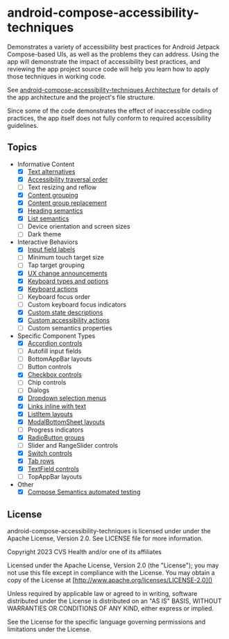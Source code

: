 # android-compose-accessibility-techniques

Demonstrates a variety of accessibility best practices for Android Jetpack Compose-based UIs, as well as the problems they can address.
Using the app will demonstrate the impact of accessibility best practices, and reviewing the app project source code will help you learn how to apply those techniques in working code.

See [android-compose-accessibility-techniques Architecture](ARCHITECTURE.md) for details of the app architecture and the project's file structure.

Since some of the code demonstrates the effect of inaccessible coding practices, the app itself does not fully conform to required accessibility guidelines.

## Topics
- Informative Content
    - [x] [Text alternatives](doc/content/TextAlternatives.md)
    - [x] [Accessibility traversal order](doc/content/AccessibilityTraversalOrder.md)
    - [ ] Text resizing and reflow
    - [x] [Content grouping](doc/content/ContentGrouping.md)
    - [x] [Content group replacement](doc/content/ContentGroupReplacement.md)
    - [x] [Heading semantics](doc/content/HeadingSemantics.md)
    - [x] [List semantics](doc/content/ListSemantics.md)
    - [ ] Device orientation and screen sizes
    - [ ] Dark theme
- Interactive Behaviors
    - [x] [Input field labels](doc/interactions/InteractiveControlLabels.md)
    - [ ] Minimum touch target size
    - [ ] Tap target grouping
    - [x] [UX change announcements](doc/interactions/UXChangeAnnouncements.md)
    - [x] [Keyboard types and options](doc/interactions/KeyboardTypes.md)
    - [x] [Keyboard actions](doc/interactions/KeyboardActions.md)
    - [ ] Keyboard focus order
    - [ ] Custom keyboard focus indicators
    - [x] [Custom state descriptions](doc/interactions/CustomStateDescriptions.md)
    - [x] [Custom accessibility actions](doc/interactions/CustomAccessibilityActions.md)
    - [ ] Custom semantics properties
- Specific Component Types
    - [x] [Accordion controls](doc/components/AccordionControls.md)
    - [ ] Autofill input fields
    - [ ] BottomAppBar layouts
    - [ ] Button controls
    - [x] [Checkbox controls](doc/components/CheckboxControls.md)
    - [ ] Chip controls
    - [ ] Dialogs
    - [x] [Dropdown selection menus](doc/components/DropdownMenus.md)
    - [x] [Links inline with text](doc/components/LinksInlineWithText.md)
    - [x] [ListItem layouts](doc/components/ListItemLayouts.md)
    - [x] [ModalBottomSheet layouts](doc/components/ModalBottomSheetLayouts.md)
    - [ ] Progress indicators
    - [x] [RadioButton groups](doc/components/RadioButtonGroups.md)
    - [ ] Slider and RangeSlider controls
    - [x] [Switch controls](doc/components/SwitchControls.md)
    - [x] [Tab rows](doc/components/TabRows.md)
    - [x] [TextField controls](doc/components/TextFieldControls.md)
    - [ ] TopAppBar layouts
    
- Other
    - [x] [Compose Semantics automated testing](doc/AutomatedComposeAccessibilityTesting.md)

## License
android-compose-accessibility-techniques is licensed under under the Apache License, Version 2.0.  See LICENSE file for more information.

Copyright 2023 CVS Health and/or one of its affiliates

Licensed under the Apache License, Version 2.0 (the "License");
you may not use this file except in compliance with the License.
You may obtain a copy of the License at
[http://www.apache.org/licenses/LICENSE-2.0]()

Unless required by applicable law or agreed to in writing, software
distributed under the License is distributed on an "AS IS" BASIS,
WITHOUT WARRANTIES OR CONDITIONS OF ANY KIND, either express or implied.

See the License for the specific language governing permissions and
limitations under the License.
